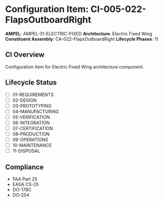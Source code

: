# Configuration Item: CI-005-022-FlapsOutboardRight

**AMPEL**: AMPEL-31-ELECTRIC-FIXED
**Architecture**: Electric Fixed Wing
**Constituent Assembly**: CA-022-FlapsOutboardRight
**Lifecycle Phases**: 11

## CI Overview
Configuration Item for Electric Fixed Wing architecture component.

## Lifecycle Status
- [ ] 01-REQUIREMENTS
- [ ] 02-DESIGN
- [ ] 03-PROTOTYPING
- [ ] 04-MANUFACTURING
- [ ] 05-VERIFICATION
- [ ] 06-INTEGRATION
- [ ] 07-CERTIFICATION
- [ ] 08-PRODUCTION
- [ ] 09-OPERATIONS
- [ ] 10-MAINTENANCE
- [ ] 11-DISPOSAL

## Compliance
- FAA Part 25
- EASA CS-25
- DO-178C
- DO-254
